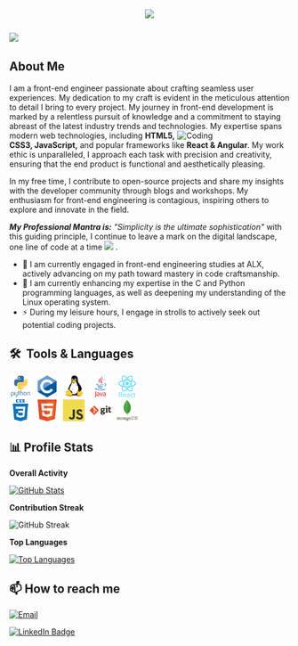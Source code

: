 <h1 align="center">
    <img src="https://readme-typing-svg.herokuapp.com?font=Matemasie&pause=1000&size=35%&center=true&vCenter=true&width=700&height=40&lines=Hi+There!+👋;+I'm+Ian+Gichengo!;" />
</h1>

<p align="left"> <img src="https://komarev.com/ghpvc/?username=iangichengo&label=Profile%20views&color=0e75b6&style=flat"/> </p>
  
## About Me

I am a front-end engineer passionate about crafting seamless user experiences. My dedication to my craft is evident in the meticulous attention to detail I bring to every project. My journey in front-end development is marked by a relentless pursuit of knowledge and a commitment to staying abreast of the latest industry trends and technologies.
<img align="right" alt="Coding" width="40%" src="https://cdn.dribbble.com/userupload/9125315/file/original-87fb1a9288bd541db17921de23eb5b72.png?resize=752x564" />
My expertise spans modern web technologies, including <b>HTML5, CSS3, JavaScript,</b> and popular frameworks like <b> React & Angular</b>. My work ethic is unparalleled, I approach each task with precision and creativity, ensuring that the end product is functional and aesthetically pleasing.

In my free time, I contribute to open-source projects and share my insights with the developer community through blogs and workshops. My enthusiasm for front-end engineering is contagious, inspiring others to explore and innovate in the field.

<i>**My Professional Mantra is:** "Simplicity is the ultimate sophistication"</i> with this guiding principle, I continue to leave a mark on the digital landscape, one line of code at a time <img src="https://media.giphy.com/media/WUlplcMpOCEmTGBtBW/giphy.gif" width="30"> .

- 🔭 I am currently engaged in front-end engineering studies at ALX, actively advancing on my path toward mastery in code craftsmanship.
- 🌱 I am currently enhancing my expertise in the C and Python programming languages, as well as deepening my understanding of the Linux operating system.
- ⚡ During my leisure hours, I engage in strolls to actively seek out potential coding projects.

## 🛠 &nbsp;Tools & Languages

<p>
<img src="https://github.com/devicons/devicon/blob/master/icons/python/python-original-wordmark.svg" title="Python" alt="Python" width="40" height="40"/>&nbsp;
<img src="https://github.com/devicons/devicon/blob/master/icons/c/c-original.svg" title="C" alt="C" width="40" height="40"/>&nbsp;
<img src="https://github.com/devicons/devicon/blob/master/icons/linux/linux-original.svg" title="Shell" alt="Shell" width="40" height="40"/>&nbsp;
<img src="https://github.com/devicons/devicon/blob/master/icons/java/java-original-wordmark.svg" title="Java" alt="Java" width="40" height="40"/>&nbsp;
<img src="https://github.com/devicons/devicon/blob/master/icons/react/react-original-wordmark.svg" title="React" alt="React" width="40" height="40"/>&nbsp;
    <br>
<img src="https://github.com/devicons/devicon/blob/master/icons/css3/css3-plain-wordmark.svg"  title="CSS3" alt="CSS" width="40" height="40"/>&nbsp;
<img src="https://github.com/devicons/devicon/blob/master/icons/html5/html5-original.svg" title="HTML5" alt="HTML" width="40" height="40"/>&nbsp;
<img src="https://github.com/devicons/devicon/blob/master/icons/javascript/javascript-original.svg" title="JavaScript" alt="JavaScript" width="40" height="40"/>&nbsp;
<img src="https://github.com/devicons/devicon/blob/master/icons/git/git-original-wordmark.svg" title="Git" **alt="Git" width="40" height="40"/>&nbsp;
<img src="https://github.com/devicons/devicon/blob/master/icons/mongodb/mongodb-original-wordmark.svg" title="MongoDB" alt="MongoDB" width="40" height="40"/>&nbsp;
</p>

## 📊 Profile Stats

**Overall Activity**

[![GitHub Stats](https://github-readme-stats.vercel.app/api?username=IanGichengo&show_icons=true&line_height=27&count_private=true&theme=dark)](https://github.com/anuraghazra/github-readme-stats)  

**Contribution Streak**

![GitHub Streak](https://github-readme-streak-stats.herokuapp.com/?user=IanGichengo&theme=dark&hide_border=true)

**Top Languages**

[![Top Languages](https://github-readme-stats.vercel.app/api/top-langs?username=iangichengo&show_icons=true&locale=en&layout=compact&theme=dark)](https://github.com/anuraghazra/github-readme-stats)

## 📫 How to reach me

[![Email](https://img.shields.io/badge/Email-Contact-red)](mailto:iangatimu6@gmail.com)
<p align="left">
<a href="https://www.linkedin.com/in/ian-gichengo-b088b824a/"><img src="https://img.shields.io/badge/LinkedIn-blue?style=for-the-badge&logo=linkedin&logoColor=white" alt="LinkedIn Badge"></a>
</p>
